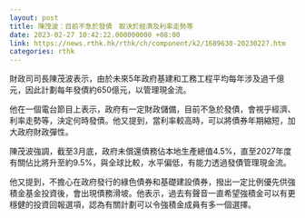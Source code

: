 ```yaml
---
layout: post
title: 陳茂波：目前不急於發債　取決於經濟及利率走勢等
date: 2023-02-27 10:42:22.000000000 +08:00
link: https://news.rthk.hk/rthk/ch/component/k2/1689630-20230227.htm
categories: rthk
---
```


財政司司長陳茂波表示，由於未來5年政府基建和工務工程平均每年涉及過千億元，因此計劃每年發債約650億元，以管理現金流。

他在一個電台節目上表示，政府有一定財政儲備，目前不急於發債，會視乎經濟、利率走勢等，決定何時發債。他又提到，當利率較高時，可以將債券年期縮短，加大政府財政彈性。

陳茂波強調，截至3月底，政府未償還債務佔本地生產總值4.5%，直至2027年度有關佔比將升至約9.5%，與全球比較，水平偏低，有能力透過發債管理現金流。

他又提到，不擔心在政府發行的綠色債券和基礎建設債券，撥出一定比例優先供強積金基金投資後，會出現債務滑坡。他表示，過去有聲音一直希望強積金可以有更穩健的投資回報選項，認為有關計劃可以令強積金成員有多一個選擇。
